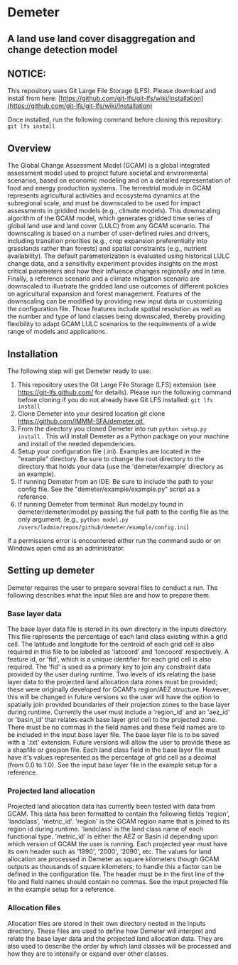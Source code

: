 # Demeter

## A land use land cover disaggregation and change detection model

## NOTICE:
This repository uses Git Large File Storage (LFS). Please download and install from here: [https://github.com/git-lfs/git-lfs/wiki/Installation](https://github.com/git-lfs/git-lfs/wiki/Installation)

Once installed, run the following command before cloning this repository: `git lfs install`

## Overview

The Global Change Assessment Model (GCAM) is a global integrated assessment model used to project future societal and environmental scenarios, based on economic modeling and on a detailed representation of food and energy production systems. The terrestrial module in GCAM represents agricultural activities and ecosystems dynamics at the subregional scale, and must be downscaled to be used for impact assessments in gridded models (e.g., climate models). This downscaling algorithm of the GCAM model, which generates gridded time series of global land use and land cover (LULC) from any GCAM scenario. The downscaling is based on a number of user-defined rules and drivers, including transition priorities (e.g., crop expansion preferentially into grasslands rather than forests) and spatial constraints (e.g., nutrient availability). The default parameterization is evaluated using historical LULC change data, and a sensitivity experiment provides insights on the most critical parameters and how their influence changes regionally and in time. Finally, a reference scenario and a climate mitigation scenario are downscaled to illustrate the gridded land use outcomes of different policies on agricultural expansion and forest management. Features of the downscaling can be modified by providing new input data or customizing the configuration file. Those features include spatial resolution as well as the number and type of land classes being downscaled, thereby providing flexibility to adapt GCAM LULC scenarios to the requirements of a wide range of models and applications.

## Installation
The following step will get Demeter ready to use:
1.  This repository uses the Git Large File Storage (LFS) extension (see https://git-lfs.github.com/ for details).  Please run the following command before cloning if you do not already have Git LFS installed:
`git lfs install`
2.  Clone Demeter into your desired location git clone https://github.com/IMMM-SFA/demeter.git`
3.  From the directory you cloned Demeter into run `python setup.py install` .  This will install Demeter as a Python package on your machine and install of the needed dependencies.
4.  Setup your configuration file (.ini).  Examples are located in the "example" directory.  Be sure to change the root directory to the directory that holds your data (use the 'demeter/example' directory as an example).
5. If running Demeter from an IDE:  Be sure to include the path to your config file.  See the "demeter/example/example.py" script as a reference.
6. If running Demeter from terminal:  Run model.py found in demeter/demeter/model.py passing the full path to the config file as the only argument. (e.g., `python model.py /users/ladmin/repos/github/demeter/example/config.ini`)

If a permissions error is encountered either run the command sudo or on Windows open cmd as an administrator.

## Setting up demeter

Demeter requires the user to prepare several files to conduct a run. The following describes what the input files are and how to prepare them.

### Base layer data

The base layer data file is stored in its own directory in the inputs directory.  This file represents the percentage of each land class existing within a grid cell. The latitude and longitude for the centroid of each grid cell is also required in this file to be labeled as 'latcoord' and 'loncoord' respectively.  A feature id, or 'fid', which is a unique identifier for each grid cell is also required. The 'fid' is used as a primary key to join any constraint data provided by the user during runtime. Two levels of ids relating the base layer data to the projected land allocation data zones must be provided; these were originally developed for GCAM's region/AEZ structure.  However, this will be changed in future versions so the user will have the option to spatially join provided boundaries of their projection zones to the base layer during runtime.  Currently the user must include a 'region_id' and an 'aez_id' or 'basin_id' that relates each base layer grid cell to the projected zone.  There must be no commas in the field names and these field names are to be included in the input base layer file.  The base layer file is to be saved with a '.txt' extension.  Future versions will allow the user to provide these as a shapfile or geojson file.  Each land class field in the base layer file must have it's values represented as the percentage of grid cell as a decimal (from 0.0 to 1.0).  See the input base layer file in the example setup for a reference.

### Projected land allocation

Projected land allocation data has currently been tested with data from GCAM.  This data has been formatted to contain the following fields 'region', 'landclass', 'metric_id'. 'region' is the GCAM region name that is joined to its region id during runtime.  'landclass' is the land class name of each functional type. 'metric_id' is either the AEZ or Basin id depending upon which version of GCAM the user is running.  Each projected year must have its own header such as '1990', '2000', '2090', etc.  The values for land allocation are processed in Demeter as square kilometers though GCAM outputs as thousands of square kilometers; to handle this a factor can be defined in the configuration file.  The header must be in the first line of the file and field names should contain no commas.  See the input projected file in the example setup for a reference.

### Allocation files

Allocation files are stored in their own directory nested in the inputs directory. These files are used to define how Demeter will interpret and relate the base layer data and the projected land allocation data.  They are also used to describe the order by which land classes will be processed and how they are to intensify or expand over other classes.
